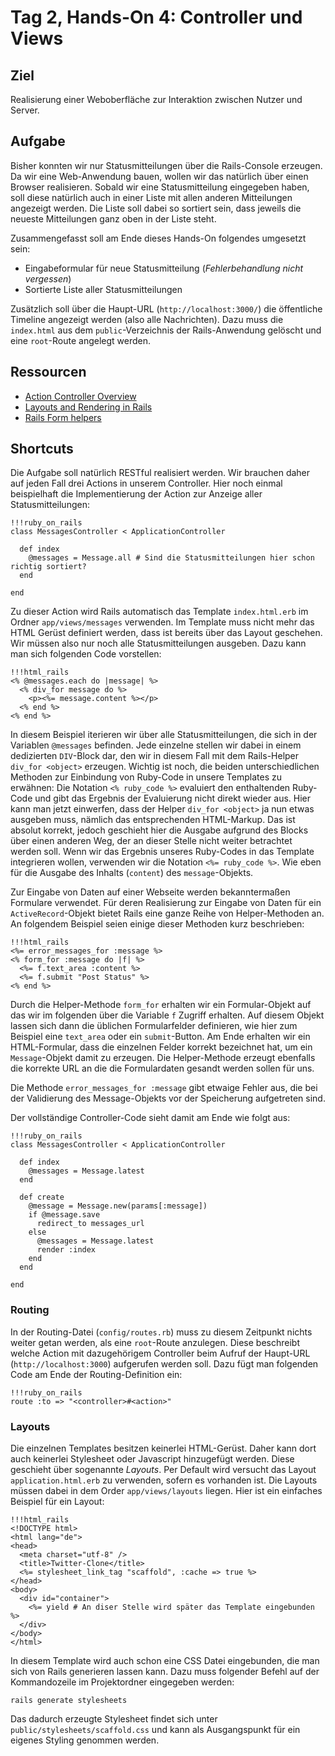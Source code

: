 # Tag 2, Hands-On 4: Controller und Views

## Ziel

Realisierung einer Weboberfläche zur Interaktion zwischen Nutzer und Server.

## Aufgabe

Bisher konnten wir nur Statusmitteilungen über die Rails-Console erzeugen. Da
wir eine Web-Anwendung bauen, wollen wir das natürlich über einen Browser
realisieren. Sobald wir eine Statusmitteilung eingegeben haben, soll diese
natürlich auch in einer Liste mit allen anderen Mitteilungen angezeigt werden.
Die Liste soll dabei so sortiert sein, dass jeweils die neueste Mitteilungen
ganz oben in der Liste steht.

Zusammengefasst soll am Ende dieses Hands-On folgendes umgesetzt sein:

  * Eingabeformular für neue Statusmitteilung (*Fehlerbehandlung nicht vergessen*)
  * Sortierte Liste aller Statusmitteilungen

Zusätzlich soll über die Haupt-URL (`http://localhost:3000/`) die öffentliche
Timeline angezeigt werden (also alle Nachrichten). Dazu muss die `index.html`
aus dem `public`-Verzeichnis der Rails-Anwendung gelöscht und eine
`root`-Route angelegt werden.

## Ressourcen

* [Action Controller Overview](http://guides.rails.info/action_controller_overview.html "Action Controller Overview")
* [Layouts and Rendering in Rails](http://guides.rails.info/layouts_and_rendering.html "Layouts and Rendering in Rails")
* [Rails Form helpers](http://guides.rails.info/form_helpers.html "Rails Form helpers")

## Shortcuts

Die Aufgabe soll natürlich RESTful realisiert werden. Wir brauchen daher auf
jeden Fall drei Actions in unserem Controller. Hier noch einmal beispielhaft
die Implementierung der Action zur Anzeige aller Statusmitteilungen:

    !!!ruby_on_rails
    class MessagesController < ApplicationController
    
      def index
        @messages = Message.all # Sind die Statusmitteilungen hier schon richtig sortiert?
      end
    
    end

Zu dieser Action wird Rails automatisch das Template `index.html.erb` im
Ordner `app/views/messages` verwenden. Im Template muss nicht mehr das HTML
Gerüst definiert werden, dass ist bereits über das Layout geschehen. Wir müssen also 
nur noch alle Statusmitteilungen ausgeben. Dazu kann man sich folgenden Code vorstellen:

    !!!html_rails
    <% @messages.each do |message| %>
      <% div_for message do %>
        <p><%= message.content %></p>
      <% end %>
    <% end %>


In diesem Beispiel iterieren wir über alle Statusmitteilungen, die sich in der
Variablen `@messages` befinden. Jede einzelne stellen wir dabei in einem
dedizierten `DIV`-Block dar, den wir in diesem Fall mit dem Rails-Helper
`div_for <object>` erzeugen. Wichtig ist noch, die beiden unterschiedlichen
Methoden zur Einbindung von Ruby-Code in unsere Templates zu erwähnen: Die
Notation `<% ruby_code %>` evaluiert den enthaltenden Ruby-Code und gibt das
Ergebnis der Evaluierung nicht direkt wieder aus. Hier kann man jetzt
einwerfen, dass der Helper `div_for <object>` ja nun etwas ausgeben muss,
nämlich das entsprechenden HTML-Markup. Das ist absolut korrekt, jedoch
geschieht hier die Ausgabe aufgrund des Blocks über einen anderen Weg, der an
dieser Stelle nicht weiter betrachtet werden soll. Wenn wir das Ergebnis
unseres Ruby-Codes in das Template integrieren wollen, verwenden wir die
Notation `<%= ruby_code %>`. Wie eben für die Ausgabe des Inhalts (`content`)
des `message`-Objekts.

Zur Eingabe von Daten auf einer Webseite werden bekanntermaßen Formulare
verwendet. Für deren Realisierung zur Eingabe von Daten für ein
`ActiveRecord`-Objekt bietet Rails eine ganze Reihe von Helper-Methoden an. An
folgendem Beispiel seien einige dieser Methoden kurz beschrieben:

    !!!html_rails
    <%= error_messages_for :message %>
    <% form_for :message do |f| %>
      <%= f.text_area :content %>
      <%= f.submit "Post Status" %>
    <% end %>

Durch die Helper-Methode `form_for` erhalten wir ein Formular-Objekt auf das
wir im folgenden über die Variable `f` Zugriff erhalten. Auf diesem Objekt
lassen sich dann die üblichen Formularfelder definieren, wie hier zum Beispiel
eine `text_area` oder ein `submit`-Button. Am Ende erhalten wir ein
HTML-Formular, dass die einzelnen Felder korrekt bezeichnet hat, um ein
`Message`-Objekt damit zu erzeugen. Die Helper-Methode erzeugt ebenfalls die
korrekte URL an die die Formulardaten gesandt werden sollen für uns.

Die Methode `error_messages_for :message` gibt etwaige Fehler aus, die bei der
Validierung des Message-Objekts vor der Speicherung aufgetreten sind.

Der vollständige Controller-Code sieht damit am Ende wie folgt aus:

    !!!ruby_on_rails
    class MessagesController < ApplicationController

      def index
        @messages = Message.latest
      end

      def create
        @message = Message.new(params[:message])
        if @message.save
          redirect_to messages_url
        else
          @messages = Message.latest
          render :index
        end
      end

    end

### Routing

In der Routing-Datei (`config/routes.rb`) muss zu diesem Zeitpunkt nichts weiter getan werden, als eine
`root`-Route anzulegen. Diese beschreibt welche Action mit dazugehörigem Controller beim Aufruf der Haupt-URL (`http://localhost:3000`)
aufgerufen werden soll. Dazu fügt man folgenden Code am Ende der Routing-Definition ein:

    !!!ruby_on_rails
    route :to => "<controller>#<action>"
    
### Layouts

Die einzelnen Templates besitzen keinerlei HTML-Gerüst. Daher kann dort auch
keinerlei Stylesheet oder Javascript hinzugefügt werden. Diese geschieht über
sogenannte *Layouts*. Per Default wird versucht das Layout
`application.html.erb` zu verwenden, sofern es vorhanden ist. Die Layouts
müssen dabei in dem Order `app/views/layouts` liegen. Hier ist ein einfaches
Beispiel für ein Layout:

    !!!html_rails
    <!DOCTYPE html>
    <html lang="de">
    <head>
      <meta charset="utf-8" />
      <title>Twitter-Clone</title>
      <%= stylesheet_link_tag "scaffold", :cache => true %>
    </head>
    <body>
      <div id="container">
        <%= yield # An diser Stelle wird später das Template eingebunden %>
      </div>
    </body>
    </html>
    
In diesem Template wird auch schon eine CSS Datei eingebunden, die man sich
von Rails generieren lassen kann. Dazu muss folgender Befehl auf der Kommandozeile
im Projektordner eingegeben werden:

    rails generate stylesheets

Das dadurch erzeugte Stylesheet findet sich unter
`public/stylesheets/scaffold.css` und kann als Ausgangspunkt für ein eigenes
Styling genommen werden.